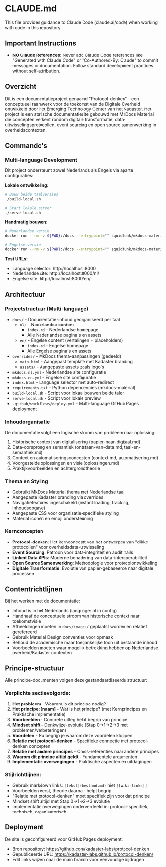 # CLAUDE.md

This file provides guidance to Claude Code (claude.ai/code) when working with code in this repository.

## Important Instructions

- **NO Claude References**: Never add Claude Code references like "Generated with Claude Code" or "Co-Authored-By: Claude" to commit messages or documentation. Follow standard development practices without self-attribution.

## Overzicht

Dit is een documentatieproject genaamd "Protocol-denken" - een conceptueel raamwerk voor de toekomst van de Digitale Overheid ontwikkeld door het Emerging Technology Center van het Kadaster. Het project is een statische documentatiesite gebouwd met MkDocs Material die concepten verkent rondom digitale transformatie, data-uitwisselingsprotocollen, event sourcing en open source samenwerking in overheidscontexten.

## Commando's

### Multi-language Development
Dit project ondersteunt zowel Nederlands als Engels via aparte configuraties:

**Lokale ontwikkeling:**
```bash
# Bouw beide taalversies
./build-local.sh

# Start lokale server 
./serve-local.sh
```

**Handmatig bouwen:**
```bash
# Nederlandse versie
docker run --rm -v ${PWD}:/docs --entrypoint="" squidfunk/mkdocs-material:latest sh -c "pip install -r requirements.txt && mkdocs build -f mkdocs.nl.yml"

# Engelse versie  
docker run --rm -v ${PWD}:/docs --entrypoint="" squidfunk/mkdocs-material:latest sh -c "pip install -r requirements.txt && mkdocs build -f mkdocs.en.yml"
```

**Test URLs:**
- Language selector: http://localhost:8000
- Nederlandse site: http://localhost:8000/nl/
- Engelse site: http://localhost:8000/en/

## Architectuur

### Projectstructuur (Multi-language)
- `docs/` - Documentatie-inhoud georganiseerd per taal
  - `nl/` - Nederlandse content
    - `index.md` - Nederlandse homepage
    - Alle Nederlandse pagina's en assets
  - `en/` - Engelse content (vertalingen + placeholders)
    - `index.md` - Engelse homepage
    - Alle Engelse pagina's en assets
- `overrides/` - MkDocs thema-aanpassingen (gedeeld)
  - `main.html` - Aangepast template met Kadaster branding
  - `assets/` - Aangepaste assets zoals logo's
- `mkdocs.nl.yml` - Nederlandse site configuratie
- `mkdocs.en.yml` - Engelse site configuratie  
- `index.html` - Language selector met auto-redirect
- `requirements.txt` - Python dependencies (mkdocs-material)
- `build-local.sh` - Script voor lokaal bouwen beide talen
- `serve-local.sh` - Script voor lokale preview
- `.github/workflows/deploy.yml` - Multi-language GitHub Pages deployment

### Inhoudorganisatie
De documentatie volgt een logische stroom van probleem naar oplossing:
1. Historische context van digitalisering (papier-naar-digitaal.md)
2. Data-oorsprong en semantiek (ontstaan-van-data.md, taal-en-semantiek.md)
3. Context en automatiseringsconcepten (context.md, automatisering.md)
4. Voorgestelde oplossingen en visie (oplossingen.md)
5. Praktijkvoorbeelden en achtergrondtheorie

### Thema en Styling
- Gebruikt MkDocs Material thema met Nederlandse taal
- Aangepaste Kadaster branding via overrides
- Navigatiefeatures ingeschakeld (instant loading, tracking, inhoudsopgave)
- Aangepaste CSS voor organisatie-specifieke styling
- Material iconen en emoji ondersteuning

### Kernconcepten
- **Protocol-denken**: Het kernconceptt van het ontwerpen van "dikke protocollen" voor overheidsdata-uitwisseling
- **Event Sourcing**: Patroon voor data-integriteit en audit trails
- **Linked Data APIs**: Moderne benadering van data-interoperabiliteit
- **Open Source Samenwerking**: Methodologie voor protocolontwikkeling
- **Digitale Transformatie**: Evolutie van papier-gebaseerde naar digitale processen

## Contentrichtlijnen

Bij het werken met de documentatie:
- Inhoud is in het Nederlands (language: nl in config)
- Handhaaf de conceptuele stroom van historische context naar toekomstvisie
- Afbeeldingen moeten in `docs/images/` geplaatst worden en relatief gerefereerd
- Gebruik Material Design conventies voor opmaak
- Behoud de academische maar toegankelijke toon uit bestaande inhoud
- Voorbeelden moeten waar mogelijk betrekking hebben op Nederlandse overheid/Kadaster contexten

## Principe-structuur

Alle principe-documenten volgen deze gestandaardiseerde structuur:

### Verplichte sectievolgorde:
1. **Het probleem** - Waarom is dit principe nodig?
2. **Het principe: [naam]** - Wat is het principe? (met Kernprincipes en Praktische implementatie)
3. **Voorbeelden** - Concrete uitleg helpt begrip van principe
4. **Mindset shift** - Denkwijze-evolutie (Stap 0→1→2→3 met problemen/verbeteringen)
5. **Voordelen** - Nu begrijp je waarom deze voordelen kloppen
6. **Relatie met protocol-denken** - Specifieke connectie met protocol-denken concepten
7. **Relatie met andere principes** - Cross-referenties naar andere principes
8. **Waarom dit principe altijd geldt** - Fundamentele argumenten
9. **Implementatie overwegingen** - Praktische aspecten en uitdagingen

### Stijlrichtlijnen:
- Gebruik markdown links: `[tekst](bestand.md)` niet `[[wiki-links]]`
- Voorbeelden eerst, theorie daarna - helpt begrip
- "Relatie met protocol-denken" moet specifiek zijn voor dat principe
- Mindset shift altijd met Stap 0→1→2→3 evolutie
- Implementatie overwegingen onderverdeeld in: protocol-specifiek, technisch, organisatorisch

## Deployment

De site is geconfigureerd voor GitHub Pages deployment:
- Bron repository: https://github.com/kadaster-labs/protocol-denken
- Gepubliceerde URL: https://kadaster-labs.github.io/protocol-denken/
- Edit links wijzen naar de main branch voor eenvoudige bijdragen